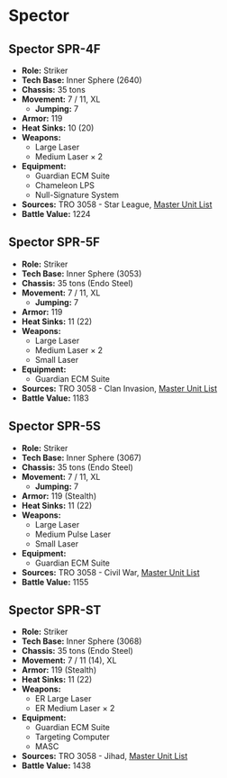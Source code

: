 # Spector
## Spector SPR-4F
- **Role:** Striker
- **Tech Base:** Inner Sphere (2640)
- **Chassis:** 35 tons
- **Movement:** 7 / 11, XL
  - **Jumping:** 7
- **Armor:** 119
- **Heat Sinks:** 10 (20)
- **Weapons:**
  - Large Laser
  - Medium Laser × 2
- **Equipment:**
  - Guardian ECM Suite
  - Chameleon LPS
  - Null-Signature System
- **Sources:** TRO 3058 - Star League, [Master Unit List](http://masterunitlist.info/Unit/Details/3002/spector-spr-4f)
- **Battle Value:** 1224

## Spector SPR-5F
- **Role:** Striker
- **Tech Base:** Inner Sphere (3053)
- **Chassis:** 35 tons (Endo Steel)
- **Movement:** 7 / 11, XL
  - **Jumping:** 7
- **Armor:** 119
- **Heat Sinks:** 11 (22)
- **Weapons:**
  - Large Laser
  - Medium Laser × 2
  - Small Laser
- **Equipment:**
  - Guardian ECM Suite
- **Sources:** TRO 3058 - Clan Invasion, [Master Unit List](http://masterunitlist.info/Unit/Details/3003/spector-spr-5f)
- **Battle Value:** 1183

## Spector SPR-5S
- **Role:** Striker
- **Tech Base:** Inner Sphere (3067)
- **Chassis:** 35 tons (Endo Steel)
- **Movement:** 7 / 11, XL
  - **Jumping:** 7
- **Armor:** 119 (Stealth)
- **Heat Sinks:** 11 (22)
- **Weapons:**
  - Large Laser
  - Medium Pulse Laser
  - Small Laser
- **Equipment:**
  - Guardian ECM Suite
- **Sources:** TRO 3058 - Civil War, [Master Unit List](http://masterunitlist.info/Unit/Details/3004/spector-spr-5s)
- **Battle Value:** 1155

## Spector SPR-ST
- **Role:** Striker
- **Tech Base:** Inner Sphere (3068)
- **Chassis:** 35 tons (Endo Steel)
- **Movement:** 7 / 11 (14), XL
- **Armor:** 119 (Stealth)
- **Heat Sinks:** 11 (22)
- **Weapons:**
  - ER Large Laser
  - ER Medium Laser × 2
- **Equipment:**
  - Guardian ECM Suite
  - Targeting Computer
  - MASC
- **Sources:** TRO 3058 - Jihad, [Master Unit List](http://masterunitlist.info/Unit/Details/3005/spector-spr-st)
- **Battle Value:** 1438

